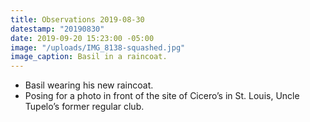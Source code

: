 ```yaml
---
title: Observations 2019-08-30
datestamp: "20190830"
date: 2019-09-20 15:23:00 -05:00
image: "/uploads/IMG_8138-squashed.jpg"
image_caption: Basil in a raincoat.
---
```


- Basil wearing his new raincoat.
- Posing for a photo in front of the site of Cicero’s in St. Louis, Uncle Tupelo’s former regular club.
